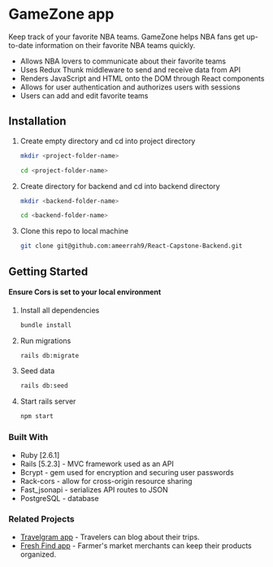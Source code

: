 # GameZone app

Keep track of your favorite NBA teams. GameZone helps NBA fans get up-to-date information on their favorite NBA teams quickly.

- Allows NBA lovers to communicate about their favorite teams
- Uses Redux Thunk middleware to send and receive data from API
- Renders JavaScript and HTML onto the DOM through React components
- Allows for user authentication and authorizes users with sessions
- Users can add and edit favorite teams

## Installation

1.  Create empty directory and cd into project directory
    ```bash
    mkdir <project-folder-name>
    ```
    ```bash
    cd <project-folder-name>
    ```
2.  Create directory for backend and cd into backend directory
    ```bash
    mkdir <backend-folder-name>
    ```
    ```bash
    cd <backend-folder-name>
    ```
3.  Clone this repo to local machine
    ```bash
    git clone git@github.com:ameerrah9/React-Capstone-Backend.git
    ```

## Getting Started

#### Ensure Cors is set to your local environment

1. Install all dependencies
   ```bash
   bundle install
   ```
2. Run migrations
   ```bash
   rails db:migrate
   ```
3. Seed data
   ```bash
   rails db:seed
   ```
4. Start rails server
   ```bash
   npm start
   ```

### Built With

- Ruby [2.6.1]
- Rails [5.2.3] - MVC framework used as an API
- Bcrypt - gem used for encryption and securing user passwords
- Rack-cors - allow for cross-origin resource sharing
- Fast_jsonapi - serializes API routes to JSON
- PostgreSQL - database

### Related Projects

- [Travelgram app](https://github.com/ameerrah9/Travelgram) - Travelers can blog about their trips.
- [Fresh Find app](https://github.com/ameerrah9/Fresh-Find-Frontend) - Farmer's market merchants can keep their products organized.
